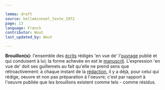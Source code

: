 ```yaml
---

lemma: draft
source: belleminnoel_texte_1972
page: 13
language: French
contributor: Wout
last_updated_by: Wout

---
```


**Brouillon(s):** l'ensemble des [écrits](writingProduct.html) rédigés 'en vue de' l'[ouvrage](work.html) publié et qui conduisent à lui; la forme achevée en est le [manuscrit](manuscript.html). L'expression 'en vue de' doit ses guillemets au fait qu'elle ne prend sens que rétroactivement: à chaque instant de la [rédaction](editing.html), il y a déjà, pour celui qui rédige, oeuvre et non pas préparation à l'oeuvre; c'est par rapport à l'oeuvre publiée que les brouillons existent comme tels - comme résidus.
